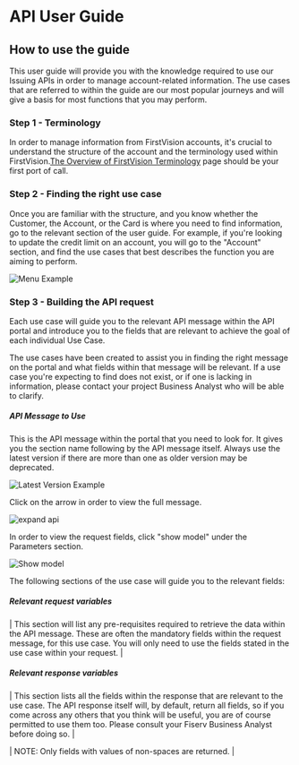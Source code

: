 API User Guide
==============

How to use the guide
--------------------

This user guide will provide you with the knowledge required to use our Issuing APIs in order to manage account-related information. The use cases that are referred to within the guide are our most popular journeys and will give a basis for most functions that you may perform.

### Step 1 - Terminology

In order to manage information from FirstVision accounts, it's crucial to understand the structure of the account and the terminology used within FirstVision.[The Overview of FirstVision Terminology](./?path=docs/getting-started/OverviewOfFirstVisionTerminology.md) page should be your first port of call.

### Step 2 - Finding the right use case

Once you are familiar with the structure, and you know whether the Customer, the Account, or the Card is where you need to find information, go to the relevant section of the user guide. For example, if you're looking to update the credit limit on an account, you will go to the "Account" section, and find the use cases that best describes the function you are aiming to perform.

![Menu Example](./?path=assets/images/menu.jpeg)

### Step 3 - Building the API request

Each use case will guide you to the relevant API message within the API portal and introduce you to the fields that are relevant to achieve the goal of each individual Use Case.

The use cases have been created to assist you in finding the right message on the portal and what fields within that message will be relevant. If a use case you're expecting to find does not exist, or if one is lacking in information, please contact your project Business Analyst who will be able to clarify.

##### API Message to Use

This is the API message within the portal that you need to look for. It gives you the section name following by the API message itself. Always use the latest version if there are more than one as older version may be deprecated.

![Latest Version Example](./?path=assets/images/api-message-to-use.png)

Click on the arrow in order to view the full message.

![expand api](./?path=assets/images/arrow.png)

In order to view the request fields, click "show model" under the Parameters section.

![Show model](./?path=assets/images/show-model.PNG)

The following sections of the use case will guide you to the relevant fields:


##### Relevant request variables

| This section will list any pre-requisites required to retrieve the data within the API message. These are often the mandatory fields within the request message, for this use case. You will only need to use the fields stated in the use case within your request. |

##### Relevant response variables

| This section lists all the fields within the response that are relevant to the use case. The API response itself will, by default, return all fields, so if you come across any others that you think will be useful, you are of course permitted to use them too. Please consult your Fiserv Business Analyst before doing so. |

| NOTE: Only fields with values of non-spaces are returned. |

